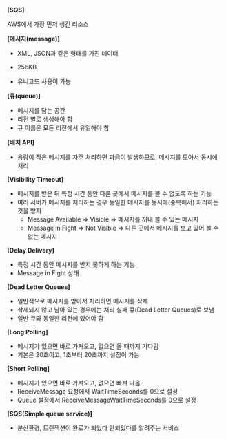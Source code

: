 **[SQS]**

AWS에서 가장 먼저 생긴 리소스



**[메시지(message)]**

- XML, JSON과 같은 형태를 가진 데이터 

- 256KB 
- 유니코드 사용이 가능



**[큐(queue)]**

- 메시지를 담는 공간
- 리전 별로 생성해야 함
- 큐 이름은 모든 리전에서 유일해야 함



**[배치 API]**

- 용량이 작은 메시지를 자주 처리하면 과금이 발생하므로, 메시지를 모아서 동시에 처리



**[Visibility Timeout]**

- 메시지를 받은 뒤 특정 시간 동안 다른 곳에서 메시지를 볼 수 없도록 하는 기능
- 여러 서버가 메시지를 처리하는 경우 동일한 메시지를 동시에(중복해서) 처리하는 것을 방지
  - Message Available ⇒ Visible ⇒ 메시지를 꺼내 볼 수 있는 메시지
  - Message in Fight ⇒ Not Visible ⇒ 다른 곳에서 메시지를 보고 있어 볼 수 없는 메시지



**[Delay Delivery]**

- 특정 시간 동안 메시지를 받지 못하게 하는 기능
- Message in Fight 상태



**[Dead Letter Queues]**

- 일반적으로 메시지를 받아서 처리하면 메시지를 삭제
- 삭제되지 않고 남아 있는 경우에는 처리 실패 큐(Dead Letter Queues)로 보냄
- 일반 큐와 동일한 리전에 있어야 함



**[Long Polling]**

- 메시지가 있으면 바로 가져오고, 없으면 올 때까지 기다림
- 기본은 20초이고, 1초부터 20초까지 설정이 가능



**[Short Polling]**

- 메시지가 있으면 바로 가져오고, 없으면 빠져 나옴
- ReceiveMessage 요청에서 WaitTimeSeconds를 0으로 설정
- Queue 설정에서 ReceiveMessageWaitTimeSeconds를 0으로 설정



**[SQS(Simple queue service)]**

- 분산환경, 트랜잭션이 완료가 되었다 안되었다를 알려주는 서비스